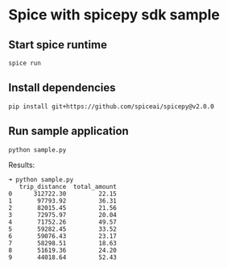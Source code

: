 # Spice with spicepy sdk sample

## Start spice runtime

```shell
spice run
```

## Install dependencies

```shell
pip install git+https://github.com/spiceai/spicepy@v2.0.0
```

## Run sample application

```shell
python sample.py
```

Results:

```shell
➜ python sample.py 
   trip_distance  total_amount
0      312722.30         22.15
1       97793.92         36.31
2       82015.45         21.56
3       72975.97         20.04
4       71752.26         49.57
5       59282.45         33.52
6       59076.43         23.17
7       58298.51         18.63
8       51619.36         24.20
9       44018.64         52.43
```
